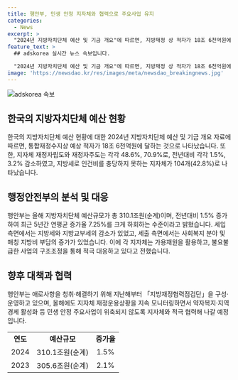 ```yaml
---
title: 행안부, 민생 안정 지자체와 협력으로 주요사업 유지
categories:
  - News
excerpt: >
  "2024년 지방자치단체 예산 및 기금 개요"에 따르면, 지방재정 상 적자가 18조 6천억원에 이르며, 재정자립도와 재정자주도가 전년보다 감소한 것으로 나타났다. 지방세로 인건비를 충당하지 못하는 지자체는 104개로 알려졌다. 이에 대해 행정안전부는 2024년 지방자치단체 예산규모가 전년대비 1.5% 증가한 310.1조원으로 발표했으며, 지방세와 지방교부세가 감소하는 등의 세입 여건과 사회복지 분야 및 매칭 지방비 부담이 증가한 것을 밝혔다. 지자체는 주요 사업이 위축되지 않도록 적극 대응 중이며, 행정안전부는 애로사항을 청취하고 지자체와 협력하여 재정운용상황을 모니터링할 계획이다. (출처: 정책브리핑 www.korea.kr)
feature_text: >
  ## adskorea 실시간 뉴스 속보입니다.

  "2024년 지방자치단체 예산 및 기금 개요"에 따르면, 지방재정 상 적자가 18조 6천억원에 이르며, 재정자립도와 재정자주도가 전년보다 감소한 것으로 나타났다. 지방세로 인건비를 충당하지 못하는 지자체는 104개로 알려졌다. 이에 대해 행정안전부는 2024년 지방자치단체 예산규모가 전년대비 1.5% 증가한 310.1조원으로 발표했으며, 지방세와 지방교부세가 감소하는 등의 세입 여건과 사회복지 분야 및 매칭 지방비 부담이 증가한 것을 밝혔다. 지자체는 주요 사업이 위축되지 않도록 적극 대응 중이며, 행정안전부는 애로사항을 청취하고 지자체와 협력하여 재정운용상황을 모니터링할 계획이다. (출처: 정책브리핑 www.korea.kr)
image: 'https://newsdao.kr/res/images/meta/newsdao_breakingnews.jpg'
---
```


<p><img src="https://newsdao.kr/res/images/meta/newsdao_breakingnews.jpg" alt="adskorea 속보" /></p>

<h2 data-ke-size="size26">한국의 지방자치단체 예산 현황</h2>

<p data-ke-size="size16">한국의 지방자치단체 예산 현황에 대한 2024년 지방자치단체 예산 및 기금 개요 자료에 따르면, 통합재정수지상 예상 적자가 18조 6천억원에 달하는 것으로 나타났습니다. 또한, 지자체 재정자립도와 재정자주도는 각각 48.6%, 70.9%로, 전년대비 각각 1.5%, 3.2% 감소하였고, 지방세로 인건비를 충당하지 못하는 지자체가 104개(42.8%)로 나타났습니다.</p>

<h2 data-ke-size="size26">행정안전부의 분석 및 대응</h2>

<p data-ke-size="size16">행안부는 올해 지방자치단체 예산규모가 총 310.1조원(순계)이며, 전년대비 1.5% 증가하여 최근 5년간 연평균 증가율 7.25%를 크게 하회하는 수준이라고 밝혔습니다. 세입 측면에서는 지방세와 지방교부세의 감소가 있었고, 세출 측면에서는 사회복지 분야 및 매칭 지방비 부담의 증가가 있었습니다. 이에 각 지자체는 가용재원을 활용하고, 불요불급한 사업의 구조조정을 통해 적극 대응하고 있다고 전했습니다.</p>

<h2 data-ke-size="size26">향후 대책과 협력</h2>

<p data-ke-size="size16">행안부는 애로사항을 청취·해결하기 위해 지난해부터 「지방재정협력점검단」을 구성·운영하고 있으며, 올해에도 지자체 재정운용상황을 지속 모니터링하면서 약자복지·지역경제 활성화 등 민생 안정 주요사업이 위축되지 않도록 지자체와 적극 협력해 나갈 예정입니다.</p>

<table>
    <tbody>
        <tr>
            <td style="text-align: center; height: 17px;"><b>연도</b></td>
            <td style="text-align: center; height: 17px;"><b>예산규모</b></td>
            <td style="text-align: center; height: 17px;"><b>증가율</b></td>
        </tr>
        <tr>
            <td style="text-align: center; height: 17px;">2024</td>
            <td style="text-align: center; height: 17px;">310.1조원(순계)</td>
            <td style="text-align: center; height: 17px;">1.5%</td>
        </tr>
        <tr>
            <td style="text-align: center; height: 17px;">2023</td>
            <td style="text-align: center; height: 17px;">305.6조원(순계)</td>
            <td style="text-align: center; height: 17px;">2.1%</td>
        </tr>
    </tbody>
</table>

<p data-ke-size="size16">&nbsp;</p>

